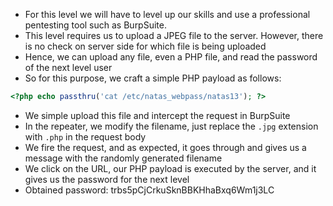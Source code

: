 - For this level we will have to level up our skills and use a professional pentesting tool such as BurpSuite.
- This level requires us to upload a JPEG file to the server. However, there is no check on server side for which file is being uploaded
- Hence, we can upload any file, even a PHP file, and read the password of the next level user
- So for this purpose, we craft a simple PHP payload as follows:
```php
<?php echo passthru('cat /etc/natas_webpass/natas13'); ?>
```
- We simple upload this file and intercept the request in BurpSuite
- In the repeater, we modify the filename, just replace the ```.jpg``` extension with ```.php``` in the request body
- We fire the request, and as expected, it goes through and gives us a message with the randomly generated filename
- We click on the URL, our PHP payload is executed by the server, and it gives us the password for the next level
- Obtained password: trbs5pCjCrkuSknBBKHhaBxq6Wm1j3LC